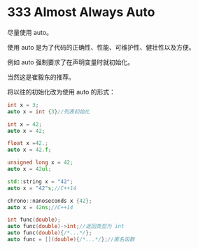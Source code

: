# 333 Almost Always Auto

尽量使用 auto。

使用 auto 是为了代码的正确性、性能、可维护性、健壮性以及方便。

例如 auto 强制要求了在声明变量时就初始化。

当然这是崔毅东的推荐。

将以往的初始化改为使用 auto 的形式：

~~~C++
int x = 3;
auto x = int {3}//列表初始化

int x = 42;
auto x = 42;

float x =42.;
auto x = 42.f;

unsigned long x = 42;
auto x = 42ul;

std::string x = "42";
auto x = "42"s;//C++14

chrono::nanoseconds x {42};
auto x = 42ns;//C++14

int func(double);
auto func(double)->int;//返回类型为 int
auto func(double){/*...*/};
auto func = [](double){/*...*/};//匿名函数
~~~


